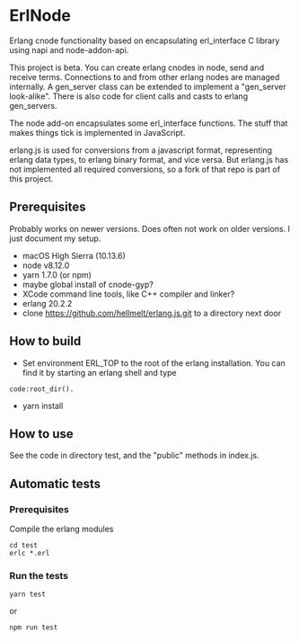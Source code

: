 # ErlNode

Erlang cnode functionality based on encapsulating erl_interface C
library using napi and node-addon-api.

This project is beta. You can create erlang cnodes in node, send and
receive terms. Connections to and from other erlang nodes are managed
internally. A gen_server class can be extended to implement a
"gen_server look-alike". There is also code for client calls and casts
to erlang gen_servers.

The node add-on encapsulates some erl_interface functions. The stuff
that makes things tick is implemented in JavaScript.

erlang.js is used for conversions from a javascript format, representing
erlang data types, to erlang binary format, and vice versa. But
erlang.js has not implemented all required conversions, so a fork of
that repo is part of this project.

## Prerequisites

Probably works on newer versions. Does often not work on older versions.
I just document my setup.

* macOS High Sierra (10.13.6)
* node v8.12.0
* yarn 1.7.0 (or npm)
* maybe global install of cnode-gyp?
* XCode command line tools, like C++ compiler and linker?
* erlang 20.2.2
* clone https://github.com/hellmelt/erlang.js.git to a directory next
    door

## How to build

* Set environment ERL_TOP to the root of the erlang installation. You
    can find it by starting an erlang shell and type

```
code:root_dir().
```

* yarn install

## How to use

See the code in directory test, and the "public" methods in index.js.

## Automatic tests

### Prerequisites

Compile the erlang modules

```
cd test
erlc *.erl
```

### Run the tests

```
yarn test
```

or

```
npm run test
```

